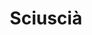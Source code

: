 ---
layout: post
title: Sciuscià
director: Vittorio De Sica
year: 1946
cover: https://images.mubicdn.net/images/film/1579/cache-25652-1543371335/image-w1280.jpg
---